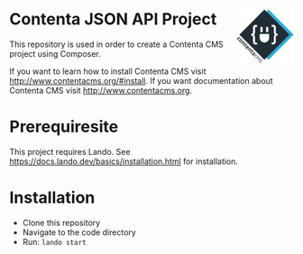 <h1 id="contenta-jsonapi-project">
  Contenta JSON API Project
  <img align="right" src="./logo.svg" alt="Contenta logo" title="Contenta logo" width="100">
</h1>

This repository is used in order to create a Contenta CMS project using Composer.

If you want to learn how to install Contenta CMS visit http://www.contentacms.org/#install. If you
want documentation about Contenta CMS visit http://www.contentacms.org.

# Prerequiresite
This project requires Lando. See https://docs.lando.dev/basics/installation.html for installation.

# Installation
* Clone this repository
* Navigate to the code directory
* Run: `lando start`
